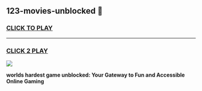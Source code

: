 
## 123-movies-unblocked 👋
<h3>
<a href="https://premium.freeplayer.one?title=123-movies-unblocked&ref=14F">CLICK TO PLAY</a></h3>
<hr>

<h3>
<a href="https://premium.freeplayer.one?title=123-movies-unblocked&ref=14F">CLICK 2 PLAY</a>
  
</h3>

<a href="https://premium.freeplayer.one?title=123-movies-unblocked&ref=12F/"><img src="https://clearcache.store/games.png"></a>


**worlds hardest game unblocked: Your Gateway to Fun and Accessible Online Gaming**
